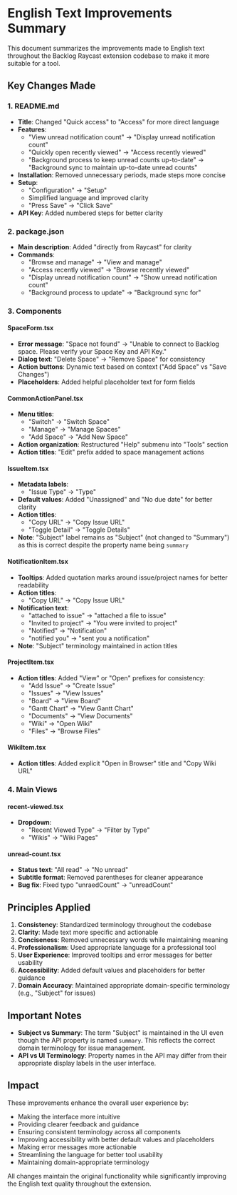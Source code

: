 # English Text Improvements Summary

This document summarizes the improvements made to English text throughout the Backlog Raycast extension codebase to make it more suitable for a tool.

## Key Changes Made

### 1. README.md
- **Title**: Changed "Quick access" to "Access" for more direct language
- **Features**: 
  - "View unread notification count" → "Display unread notification count"
  - "Quickly open recently viewed" → "Access recently viewed"
  - "Background process to keep unread counts up-to-date" → "Background sync to maintain up-to-date unread counts"
- **Installation**: Removed unnecessary periods, made steps more concise
- **Setup**: 
  - "Configuration" → "Setup"
  - Simplified language and improved clarity
  - "Press Save" → "Click Save"
- **API Key**: Added numbered steps for better clarity

### 2. package.json
- **Main description**: Added "directly from Raycast" for clarity
- **Commands**:
  - "Browse and manage" → "View and manage"
  - "Access recently viewed" → "Browse recently viewed"
  - "Display unread notification count" → "Show unread notification count"
  - "Background process to update" → "Background sync for"

### 3. Components

#### SpaceForm.tsx
- **Error message**: "Space not found" → "Unable to connect to Backlog space. Please verify your Space Key and API Key."
- **Dialog text**: "Delete Space" → "Remove Space" for consistency
- **Action buttons**: Dynamic text based on context ("Add Space" vs "Save Changes")
- **Placeholders**: Added helpful placeholder text for form fields

#### CommonActionPanel.tsx
- **Menu titles**: 
  - "Switch" → "Switch Space"
  - "Manage" → "Manage Spaces"
  - "Add Space" → "Add New Space"
- **Action organization**: Restructured "Help" submenu into "Tools" section
- **Action titles**: "Edit" prefix added to space management actions

#### IssueItem.tsx
- **Metadata labels**: 
  - "Issue Type" → "Type"
- **Default values**: Added "Unassigned" and "No due date" for better clarity
- **Action titles**: 
  - "Copy URL" → "Copy Issue URL"
  - "Toggle Detail" → "Toggle Details"
- **Note**: "Subject" label remains as "Subject" (not changed to "Summary") as this is correct despite the property name being `summary`

#### NotificationItem.tsx
- **Tooltips**: Added quotation marks around issue/project names for better readability
- **Action titles**: 
  - "Copy URL" → "Copy Issue URL"
- **Notification text**: 
  - "attached to issue" → "attached a file to issue"
  - "Invited to project" → "You were invited to project"
  - "Notified" → "Notification"
  - "notified you" → "sent you a notification"
- **Note**: "Subject" terminology maintained in action titles

#### ProjectItem.tsx
- **Action titles**: Added "View" or "Open" prefixes for consistency:
  - "Add Issue" → "Create Issue"
  - "Issues" → "View Issues"
  - "Board" → "View Board"
  - "Gantt Chart" → "View Gantt Chart"
  - "Documents" → "View Documents"
  - "Wiki" → "Open Wiki"
  - "Files" → "Browse Files"

#### WikiItem.tsx
- **Action titles**: Added explicit "Open in Browser" title and "Copy Wiki URL"

### 4. Main Views

#### recent-viewed.tsx
- **Dropdown**: 
  - "Recent Viewed Type" → "Filter by Type"
  - "Wikis" → "Wiki Pages"

#### unread-count.tsx
- **Status text**: "All read" → "No unread"
- **Subtitle format**: Removed parentheses for cleaner appearance
- **Bug fix**: Fixed typo "unraedCount" → "unreadCount"

## Principles Applied

1. **Consistency**: Standardized terminology throughout the codebase
2. **Clarity**: Made text more specific and actionable
3. **Conciseness**: Removed unnecessary words while maintaining meaning
4. **Professionalism**: Used appropriate language for a professional tool
5. **User Experience**: Improved tooltips and error messages for better usability
6. **Accessibility**: Added default values and placeholders for better guidance
7. **Domain Accuracy**: Maintained appropriate domain-specific terminology (e.g., "Subject" for issues)

## Important Notes

- **Subject vs Summary**: The term "Subject" is maintained in the UI even though the API property is named `summary`. This reflects the correct domain terminology for issue management.
- **API vs UI Terminology**: Property names in the API may differ from their appropriate display labels in the user interface.

## Impact

These improvements enhance the overall user experience by:
- Making the interface more intuitive
- Providing clearer feedback and guidance
- Ensuring consistent terminology across all components
- Improving accessibility with better default values and placeholders
- Making error messages more actionable
- Streamlining the language for better tool usability
- Maintaining domain-appropriate terminology

All changes maintain the original functionality while significantly improving the English text quality throughout the extension.